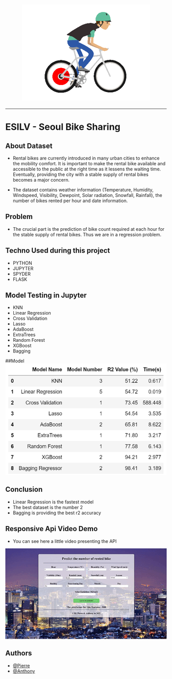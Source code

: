 <h1 align="center">
  <img src="./static/Velo-Gif.gif" alt="Bikes" />
</h1>

---

# ESILV - Seoul Bike Sharing
## About Dataset

- Rental bikes are currently introduced in many urban cities to enhance the mobility comfort. It is important to make the rental bike available and accessible to the public at the right time as it lessens the waiting time. Eventually, providing the city with a stable supply of rental bikes becomes a major concern.

- The dataset contains weather information (Temperature, Humidity, Windspeed, Visibility, Dewpoint, Solar radiation, Snowfall, Rainfall), the number of bikes rented per hour and date information.

## Problem

- The crucial part is the prediction of bike count required at each hour for the stable supply of rental bikes. Thus we are in a regression problem.

## Techno Used during this project
- PYTHON
- JUPYTER
- SPYDER
- FLASK

## Model Testing in Jupyter

- KNN
- Linear Regression
- Cross Validation
- Lasso
- AdaBoost
- ExtraTrees
- Random Forest
- XGBoost
- Bagging

##Model
<img src="./static/Model.png" alt="Bikes" />

## Conclusion
- Linear Regression is the fastest model
- The best dataset is the number 2
- Bagging is providing the best r2 accuracy

## Responsive Api Video Demo
- You can see here a little video presenting the API
<img src="./static/demo.gif" alt="Bikes" />

## Authors

- [@Pierre](https://github.com/Pierre-Portfolio)
- [@Anthony](https://github.com/Cyd-des-Tenebres)